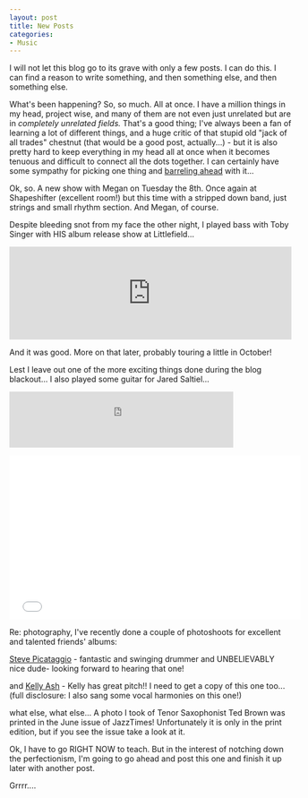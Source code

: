 ```yaml
---
layout: post
title: New Posts
categories:
- Music
---
```


I will not let this blog go to its grave with only a few posts. I can do this. I can find a reason to write something, and then something else, and then something else.

What's been happening? So, so much. All at once. I have a million things in my head, project wise, and many of them are not even just unrelated but are in <em>completely unrelated fields.</em> That's a good thing; I've always been a fan of learning a lot of different things, and a huge critic of that stupid old "jack of all trades" chestnut (that would be a good post, actually...) - but it is also pretty hard to keep everything in my head all at once when it becomes tenuous and difficult to connect all the dots together. I can certainly have some sympathy for picking one thing and <a href="https://www.google.com/search?%7Bgoogle:acceptedSuggestion%7Doq=do+a+barrel+roll&amp;sourceid=chrome&amp;ie=UTF-8&amp;q=do+a+barrel+roll">barreling ahead</a> with it...

Ok, so. A new show with Megan on Tuesday the 8th. Once again at Shapeshifter (excellent room!) but this time with a stripped down band, just strings and small rhythm section. And Megan, of course.

Despite bleeding snot from my face the other night, I played bass with Toby Singer with HIS album release show at Littlefield...

<iframe width="100%" height="166" scrolling="no" frameborder="no" src="https://w.soundcloud.com/player/?url=http%3A%2F%2Fapi.soundcloud.com%2Ftracks%2F103107080"></iframe>

And it was good. More on that later, probably touring a little in October!

Lest I leave out one of the more exciting things done during the blog blackout... I also played some guitar for Jared Saltiel...

<iframe style="position: relative; display: block; width: 400px; height: 100px;" src="http://bandcamp.com/EmbeddedPlayer/v=2/album=1807630284/size=venti/bgcol=FFFFFF/linkcol=4285BB/transparent=true/" height="100" width="400" frameborder="0"></iframe>

<object width="520" height="293" classid="clsid:d27cdb6e-ae6d-11cf-96b8-444553540000" codebase="http://download.macromedia.com/pub/shockwave/cabs/flash/swflash.cab#version=6,0,40,0"><param name="allowFullScreen" value="true" /><param name="allowscriptaccess" value="always" /><param name="src" value="//www.youtube.com/v/ym4-ANTgYj4?version=3&amp;hl=en_US" /><param name="allowfullscreen" value="true" /><embed width="520" height="293" type="application/x-shockwave-flash" src="//www.youtube.com/v/ym4-ANTgYj4?version=3&amp;hl=en_US" allowFullScreen="true" allowscriptaccess="always" allowfullscreen="true" /></object>

Re: photography, I've recently done a couple of photoshoots for excellent and talented friends' albums:

<a href="http://stevepicjazz.com/index.html">Steve Picataggio</a> - fantastic and swinging drummer and UNBELIEVABLY nice dude- looking forward to hearing that one!

and <a href="http://www.kellyashmusic.com/index">Kelly Ash</a> - Kelly has great pitch!! I need to get a copy of this one too... (full disclosure: I also sang some vocal harmonies on this one!)

what else, what else... A photo I took of Tenor Saxophonist Ted Brown was printed in the June issue of JazzTimes! Unfortunately it is only in the print edition, but if you see the issue take a look at it.

Ok, I have to go RIGHT NOW to teach. But in the interest of notching down the perfectionism, I'm going to go ahead and post this one and finish it up later with another post.

Grrrr....
